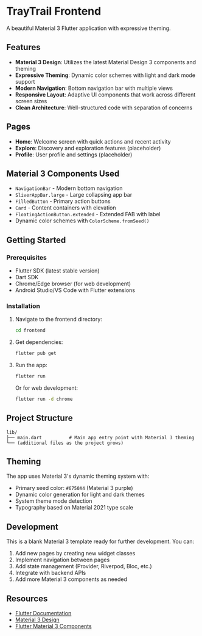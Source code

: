 # TrayTrail Frontend

A beautiful Material 3 Flutter application with expressive theming.

## Features

- **Material 3 Design**: Utilizes the latest Material Design 3 components and theming
- **Expressive Theming**: Dynamic color schemes with light and dark mode support
- **Modern Navigation**: Bottom navigation bar with multiple views
- **Responsive Layout**: Adaptive UI components that work across different screen sizes
- **Clean Architecture**: Well-structured code with separation of concerns

## Pages

- **Home**: Welcome screen with quick actions and recent activity
- **Explore**: Discovery and exploration features (placeholder)
- **Profile**: User profile and settings (placeholder)

## Material 3 Components Used

- `NavigationBar` - Modern bottom navigation
- `SliverAppBar.large` - Large collapsing app bar
- `FilledButton` - Primary action buttons
- `Card` - Content containers with elevation
- `FloatingActionButton.extended` - Extended FAB with label
- Dynamic color schemes with `ColorScheme.fromSeed()`

## Getting Started

### Prerequisites

- Flutter SDK (latest stable version)
- Dart SDK
- Chrome/Edge browser (for web development)
- Android Studio/VS Code with Flutter extensions

### Installation

1. Navigate to the frontend directory:
   ```bash
   cd frontend
   ```

2. Get dependencies:
   ```bash
   flutter pub get
   ```

3. Run the app:
   ```bash
   flutter run
   ```

   Or for web development:
   ```bash
   flutter run -d chrome
   ```

## Project Structure

```
lib/
├── main.dart          # Main app entry point with Material 3 theming
└── (additional files as the project grows)
```

## Theming

The app uses Material 3's dynamic theming system with:
- Primary seed color: `#6750A4` (Material 3 purple)
- Dynamic color generation for light and dark themes
- System theme mode detection
- Typography based on Material 2021 type scale

## Development

This is a blank Material 3 template ready for further development. You can:

1. Add new pages by creating new widget classes
2. Implement navigation between pages
3. Add state management (Provider, Riverpod, Bloc, etc.)
4. Integrate with backend APIs
5. Add more Material 3 components as needed

## Resources

- [Flutter Documentation](https://docs.flutter.dev/)
- [Material 3 Design](https://m3.material.io/)
- [Flutter Material 3 Components](https://docs.flutter.dev/ui/widgets/material)
